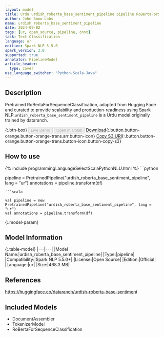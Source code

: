 ```yaml
---
layout: model
title: Urdu urdish_roberta_base_sentiment_pipeline pipeline RoBertaForSequenceClassification from dataranch
author: John Snow Labs
name: urdish_roberta_base_sentiment_pipeline
date: 2024-09-02
tags: [ur, open_source, pipeline, onnx]
task: Text Classification
language: ur
edition: Spark NLP 5.5.0
spark_version: 3.0
supported: true
annotator: PipelineModel
article_header:
  type: cover
use_language_switcher: "Python-Scala-Java"
---
```


## Description

Pretrained RoBertaForSequenceClassification, adapted from Hugging Face and curated to provide scalability and production-readiness using Spark NLP.`urdish_roberta_base_sentiment_pipeline` is a Urdu model originally trained by dataranch.

{:.btn-box}
<button class="button button-orange" disabled>Live Demo</button>
<button class="button button-orange" disabled>Open in Colab</button>
[Download](https://s3.amazonaws.com/auxdata.johnsnowlabs.com/public/models/urdish_roberta_base_sentiment_pipeline_ur_5.5.0_3.0_1725277898934.zip){:.button.button-orange.button-orange-trans.arr.button-icon}
[Copy S3 URI](s3://auxdata.johnsnowlabs.com/public/models/urdish_roberta_base_sentiment_pipeline_ur_5.5.0_3.0_1725277898934.zip){:.button.button-orange.button-orange-trans.button-icon.button-copy-s3}

## How to use



<div class="tabs-box" markdown="1">
{% include programmingLanguageSelectScalaPythonNLU.html %}
```python

pipeline = PretrainedPipeline("urdish_roberta_base_sentiment_pipeline", lang = "ur")
annotations =  pipeline.transform(df)   

```
```scala

val pipeline = new PretrainedPipeline("urdish_roberta_base_sentiment_pipeline", lang = "ur")
val annotations = pipeline.transform(df)

```
</div>

{:.model-param}
## Model Information

{:.table-model}
|---|---|
|Model Name:|urdish_roberta_base_sentiment_pipeline|
|Type:|pipeline|
|Compatibility:|Spark NLP 5.5.0+|
|License:|Open Source|
|Edition:|Official|
|Language:|ur|
|Size:|468.3 MB|

## References

https://huggingface.co/dataranch/urdish-roberta-base-sentiment

## Included Models

- DocumentAssembler
- TokenizerModel
- RoBertaForSequenceClassification